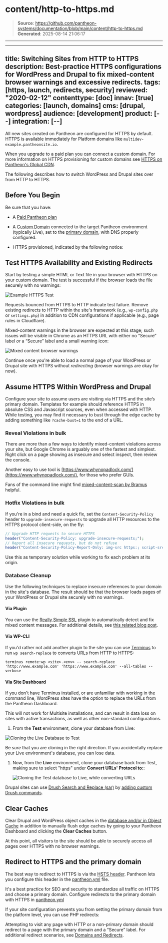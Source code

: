 # content/http-to-https.md

> **Source**: https://github.com/pantheon-systems/documentation/blob/main/content/http-to-https.md
> **Generated**: 2025-08-14 21:06:17

---

---
title: Switching Sites from HTTP to HTTPS
description: Best-practice HTTPS configurations for WordPress and Drupal to fix mixed-content browser warnings and excessive redirects.
tags: [https, launch, redirects, security]
reviewed: "2020-02-12"
contenttype: [doc]
innav: [true]
categories: [launch, domains]
cms: [drupal, wordpress]
audience: [development]
product: [--]
integration: [--]
---

All new sites created on Pantheon are configured for HTTPS by default. HTTPS is available immediately for Platform domains like `multidev-example.pantheonsite.io`.

When you upgrade to a paid plan you can connect a custom domain. For more information on HTTPS provisioning for custom domains see [HTTPS on Pantheon's Global CDN](/guides/global-cdn/https).

The following describes how to switch WordPress and Drupal sites over from HTTP to HTTPS.

## Before You Begin

Be sure that you have:

- A [Paid Pantheon plan](/guides/launch/plans)
- A [Custom Domain](/guides/domains) connected to the target Pantheon environment (typically Live), set to the [primary domain](/guides/domains), with DNS properly configured.
- HTTPS provisioned, indicated by the following notice:

  <Partial file="notes/https-success.md" />

## Test HTTPS Availability and Existing Redirects

Start by testing a simple HTML or Text file in your browser with HTTPS on your custom domain. The test is successful if the browser loads the file securely with no warnings:

![Example HTTPS Test](../images/dummy-html-https-test.png)

Requests bounced from HTTPS to HTTP indicate test failure. Remove existing redirects to HTTP within the site's framework (e.g., `wp-config.php` or `settings.php`) in addition to CDN configurations if applicable (e.g., page rules in Cloudflare).

Mixed-content warnings in the browser are expected at this stage; such issues will be visible in Chrome as an HTTPS URL with either no “Secure” label *or* a “Secure” label and a small warning icon:

![Mixed content browser warnings](../images/mixed-content-console-error.png)

Continue once you're able to load a normal page of your WordPress or Drupal site with HTTPS without _redirecting_ (browser warnings are okay for now).

## Assume HTTPS Within WordPress and Drupal

Configure your site to assume users are visiting via HTTPS and the site’s primary domain. Templates for example should reference HTTPS in absolute CSS and Javascript sources, even when accessed with HTTP. While testing, you may find it necessary to bust through the edge cache by adding something like `?cache-bust=1` to the end of a URL.

### Reveal Violations in bulk

There are more than a few ways to identify mixed-content violations across your site, but Google Chrome is arguably one of the fastest and simplest. Right click on a page showing as insecure and select inspect, then review the console.

Another easy to use tool is [https://www.whynopadlock.com/](https://www.whynopadlock.com/), for those who prefer GUIs.

Fans of the command line might find [mixed-content-scan by Bramus](https://github.com/bramus/mixed-content-scan) helpful.

### Hotfix Violations in bulk

If you're in a bind and need a quick fix, set the `Content-Security-Policy` header to `upgrade-insecure-requests` to upgrade all HTTP resources to the HTTPS protocol client-side, on the fly:

```php
// Upgrade HTTP requests to secure HTTPS
header("Content-Security-Policy: upgrade-insecure-requests;");
// Report all insecure requests, but do not refuse
header("Content-Security-Policy-Report-Only: img-src https:; script-src https: 'unsafe-inline'; style-src https: 'unsafe-inline';");
```

Use this as temporary solution while working to fix each problem at its origin.

### Database Cleanup

Use the following techniques to replace insecure references to your domain in the site's database. The result should be that the browser loads pages of your WordPress or Drupal site securely with no warnings.

<TabList>

<Tab title="WordPress" id="tab-1-id" active={true}>

#### Via Plugin

You can use the [Really Simple SSL](https://wordpress.org/plugins/really-simple-ssl/) plugin to automatically detect and fix mixed content messages. For additional details, see [this related blog post](https://pantheon.io/blog/how-get-rid-those-pesky-mixed-content-messages-wordpress).

#### Via WP-CLI

If you'd rather not add another plugin to the site you can use [Terminus](/terminus) to run `wp search-replace` to converts URLs from HTTP to HTTPS:

```bash{promptUser: user}
terminus remote:wp <site>.<env> -- search-replace 'http://www.example.com' 'https://www.example.com' --all-tables --verbose
```

#### Via Site Dashboard

If you don't have Terminus installed, or are unfamiliar with working in the command line, WordPress sites have the option to replace the URLs from the Pantheon Dashboard.

<Alert title="Warning" type="danger">

This will not work for Multisite installations, and can result in data loss on sites with active transactions, as well as other non-standard configurations.

</Alert>

1. From the **Test** environment, clone your database from Live:

  ![Cloning the Live Database to Test](../images/dashboard/clone-live-to-test.png)

  <Alert title="Warning" type="danger">

  Be *sure* that you are cloning in the right direction. If you accidentally replace your Live environment's database, you can lose data.

  </Alert>

1. Now, from the **Live** environment, clone your database back from Test, making sure to select "https" under **Convert URLs' Protocol to:**:

    ![Cloning the Test database to Live, while converting URLs](../images/dashboard/clone-test-to-live.png)

</Tab>

<Tab title="Drupal" id="tab-2-id">

  Drupal sites can use [Drush Search and Replace (sar)](https://www.drupal.org/project/sar) by [adding custom Drush commands](/guides/drush/drush-commands#add-custom-drush-commands).

</Tab>

</TabList>

## Clear Caches

Clear Drupal and WordPress object caches in the [database and/or in Object Cache](/object-cache/cli#clear-cache) in addition to manually flush edge caches by going to your Pantheon Dashboard and clicking the **Clear Caches** button.

At this point, all visitors to the site should be able to securely access all pages over HTTPS with no browser warnings.

## Redirect to HTTPS and the primary domain

The best way to redirect to HTTPS is via the [HSTS header](https://developer.mozilla.org/en-US/docs/Web/HTTP/Headers/Strict-Transport-Security). Pantheon lets you configure this header in the [pantheon.yml](/pantheon-yml) file.

<Partial file="hsts.md" />

<Partial file="primary-domain.md" />

<Partial file="remove-primary-domain.md" />

It's a best practice for SEO and security to standardize all traffic on HTTPS and choose a primary domain. Configure redirects to the primary domain with HTTPS in [pantheon.yml](/pantheon-yml#enforce-https--hsts)

If your site configuration prevents you from setting the primary domain from the platform level, you can use PHP redirects:

<Accordion title="PHP Redirection" >

<Partial file="_redirects.md" />

</Accordion>

Attempting to visit any page with HTTP or a non-primary domain should redirect to a page with the primary domain and a “Secure” label. For additional redirect scenarios, see [Domains and Redirects](/guides/domains).
